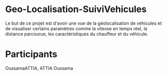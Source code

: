 # Geo-Localisation-SuiviVehicules

Le but de ce projet est d'avoir une vue de la géolocalisation de véhicules et de visualiser certains paramètres comme la vitesse en temps réel, la distance parcourue, les caractéristiques du chauffeur et du véhicule. 

# Participants

OussamaATTIA, ATTIA Oussama
